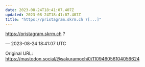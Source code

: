 ```yaml
---
date: 2023-08-24T18:41:07.407Z
updated: 2023-08-24T18:41:07.407Z
title: "https://pristagram.skrm.ch ?[...]"
---
```


<p><a href="https://pristagram.skrm.ch" target="_blank" rel="nofollow noopener" translate="no"><span class="invisible">https://</span><span class="">pristagram.skrm.ch</span><span class="invisible"></span></a> ?</p>

&mdash; 2023-08-24 18:41:07 UTC

Original URL: https://mastodon.social/@sakuramochi0/110946056104056624
